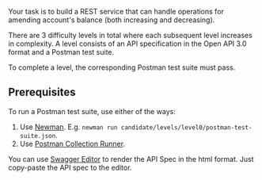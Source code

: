 Your task is to build a REST service that can handle operations for amending account's balance (both increasing and decreasing).

There are 3 difficulty levels in total where each subsequent level increases in complexity. A level consists of an API specification 
in the Open API 3.0 format and a Postman test suite. 

To complete a level, the corresponding Postman test suite must pass.

## Prerequisites
To run a Postman test suite, use either of the ways:
1. Use [Newman](https://learning.getpostman.com/docs/postman/collection_runs/command_line_integration_with_newman/). E.g. `newman run candidate/levels/level0/postman-test-suite.json`.
2. Use [Postman Collection Runner](https://learning.getpostman.com/docs/postman/collection_runs/intro_to_collection_runs/).

You can use [Swagger Editor](http://editor.swagger.io/) to render the API Spec in the html format. Just copy-paste the API spec to the editor.
